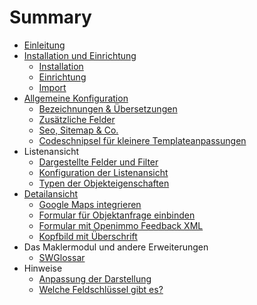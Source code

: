 # Summary

* [Einleitung](README.md)
* [Installation und Einrichtung](installation.md)
   * [Installation](installation.md)
   * [Einrichtung](einrichtung.md)
   * [Import](import-startenmd.md)
* [Allgemeine Konfiguration](allgemeinmd.md)
   * [Bezeichnungen & Übersetzungen](bezeichnungen_&_ubersetzungen.md)
   * [Zusätzliche Felder](zusatzliche_felder.md)
   * [Seo, Sitemap & Co.](seo,_sitemap_&_co.md)
   * [Codeschnipsel für kleinere Templateanpassungen](codeschnipsel_fur_kleinere_templateanpassungen.md)
* Listenansicht
   * [Dargestellte Felder und Filter](konfiguration.md)
   * [Konfiguration der Listenansicht](sortiermoglichkeiten.md)
   * [Typen der Objekteigenschaften](typen_der_objekteigenschaften.md)
* [Detailansicht](detailansicht.md)
   * [Google Maps integrieren](google_maps_integrieren.md)
   * [Formular für Objektanfrage einbinden](formular_fur_objektanfrage_einbinden.md)
   * [Formular mit Openimmo Feedback XML](formular-mit-openimmo-feedback-xml.md)
   * [Kopfbild mit Überschrift](kopfbild_mit_uberschrift.md)
* Das Maklermodul und andere Erweiterungen
   * [SWGlossar](swglossar.md)
* Hinweise
   * [Anpassung der Darstellung](anpassung_der_darstellung.md)
   * [Welche Feldschlüssel gibt es?](welche_feldschlussel_gibt_es.md)

